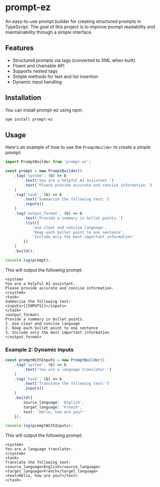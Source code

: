 # prompt-ez

An easy-to-use prompt builder for creating structured prompts in TypeScript.
The goal of this project is to improve prompt readability and maintainability through a simple interface.

## Features

- Structured prompts via tags (converted to XML when built)
- Fluent and chainable API
- Supports nested tags
- Simple methods for text and list insertion
- Dynamic input handling

## Installation

You can install prompt-ez using npm:

```bash
npm install prompt-ez
```

## Usage

Here's an example of how to use the `PromptBuilder` to create a simple prompt:

```typescript
import PromptBuilder from 'prompt-ez';

const prompt = new PromptBuilder()
    .tag('system', (b) => b
        .text('You are a helpful AI assistant.')
        .text('Please provide accurate and concise information.')
    )
    .tag('task', (b) => b
        .text('Summarize the following text:')
        .inputs()
    )
    .tag('output_format', (b) => b
        .text('Provide a summary in bullet points.')
        .list([
            'Use clear and concise language',
            'Keep each bullet point to one sentence',
            'Include only the most important information'
        ])
    )
    .build();

console.log(prompt);
```

This will output the following prompt:

```
<system>
You are a helpful AI assistant.
Please provide accurate and concise information.
</system>
<task>
Summarize the following text:
<inputs>{{INPUTS}}</inputs>
</task>
<output_format>
Provide a summary in bullet points.
1. Use clear and concise language
2. Keep each bullet point to one sentence
3. Include only the most important information
</output_format>
```

### Example 2: Dynamic Inputs

```typescript
const promptWithInputs = new PromptBuilder()
    .tag('system', (b) => b
        .text('You are a language translator.')
    )
    .tag('task', (b) => b
        .text('Translate the following text:')
        .inputs()
    )
    .build({
        source_language: 'English',
        target_language: 'French',
        text: 'Hello, how are you?'
    });

console.log(promptWithInputs);
```

This will output the following prompt:

```
<system>
You are a language translator.
</system>
<task>
Translate the following text:
<source_language>English</source_language>
<target_language>French</target_language>
<text>Hello, how are you?</text>
</task>
```